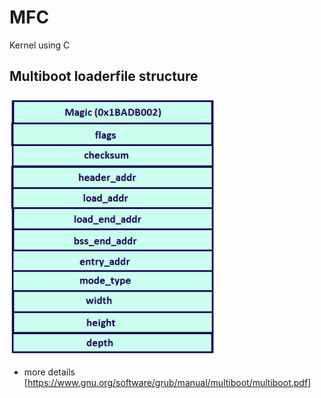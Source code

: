 # MFC
Kernel using C

## Multiboot loaderfile structure
![Loaderstruc](/images/multi.png)
 - more details [https://www.gnu.org/software/grub/manual/multiboot/multiboot.pdf]
